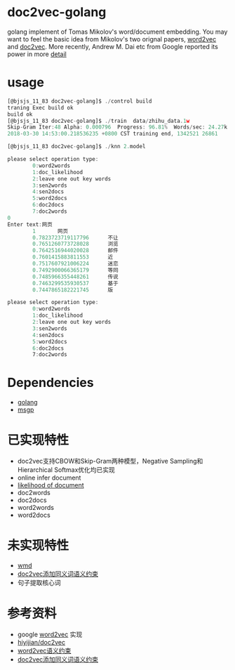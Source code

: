 # doc2vec-golang
golang implement of Tomas Mikolov's word/document embedding. You may want to feel the basic idea from Mikolov's two orignal papers, [word2vec](http://arxiv.org/pdf/1301.3781.pdf) and [doc2vec](http://cs.stanford.edu/~quocle/paragraph_vector.pdf). More recently, Andrew M. Dai etc from Google reported its power in more [detail](http://arxiv.org/pdf/1507.07998.pdf)

# usage
```javascript
[@bjsjs_11_83 doc2vec-golang]$ ./control build
traning Exec build ok
build ok
[@bjsjs_11_83 doc2vec-golang]$ ./train  data/zhihu_data.1w          
Skip-Gram Iter:48 Alpha: 0.000796  Progress: 96.81%  Words/sec: 24.27k  
2018-03-30 14:53:00.218536235 +0800 CST training end, 1342521 26861

[@bjsjs_11_83 doc2vec-golang]$ ./knn 2.model 

please select operation type:
        0:word2words
        1:doc_likelihood
        2:leave one out key words
        3:sen2words
        4:sen2docs
        5:word2docs
        6:doc2docs
        7:doc2words
0
Enter text:网页
        1       网页
        0.7823723719117796      不让
        0.7651260773728028      浏览
        0.7642516944020028      邮件
        0.7601415883811553      近
        0.7517607921006224      迷恋
        0.7492900066365179      等同
        0.7485966355448261      传说
        0.7463299535930537      基于
        0.7447865182221745      版

please select operation type:
        0:word2words
        1:doc_likelihood
        2:leave one out key words
        3:sen2words
        4:sen2docs
        5:word2docs
        6:doc2docs
        7:doc2words
```

# Dependencies
* [golang](https://golang.org/)
* [msgp](https://github.com/tinylib/msgp)

# 已实现特性
* doc2vec支持CBOW和Skip-Gram两种模型，Negative Sampling和Hierarchical Softmax优化均已实现
* online infer document
* [likelihood of document](http://arxiv.org/abs/1504.07295)
* doc2words
* doc2docs
* word2words
* word2docs

# 未实现特性
* [wmd](https://github.com/hiyijian/doc2vec/blob/master/jmlr.org/proceedings/papers/v37/kusnerb15.pdf)
* [doc2vec添加同义词语义约束](http://home.ustc.edu.cn/~quanliu/papers/SWE.pdf)
* 句子提取核心词

# 参考资料
* google [word2vec](https://code.google.com/archive/p/word2vec/source/default/source) 实现
* [hiyijian/doc2vec](https://github.com/hiyijian/doc2vec)
* [word2vec语义约束](https://github.com/iunderstand/SWE)
* [doc2vec添加同义词语义约束](http://home.ustc.edu.cn/~quanliu/papers/SWE.pdf)


